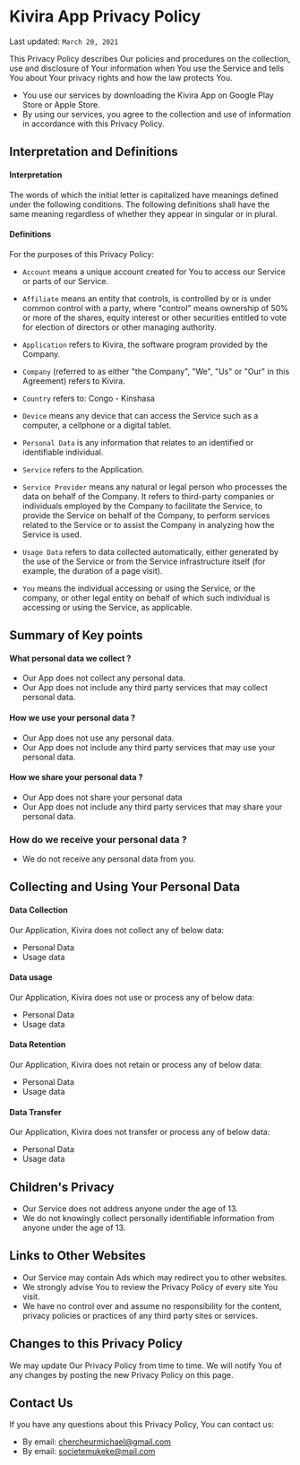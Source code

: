 # Kivira App Privacy Policy
Last updated: `March 20, 2021`

This Privacy Policy describes Our policies and procedures on the collection,
use and disclosure of Your information when You use the Service and tells You about Your privacy rights and how the law protects You.
* You use our services by downloading the Kivira App on Google Play Store or Apple Store.
* By using our services, you agree to the collection and use of information in accordance with this Privacy Policy.

## Interpretation and Definitions
#### Interpretation
The words of which the initial letter is capitalized have meanings defined under the following conditions. The following definitions shall have the same meaning regardless of whether they appear in singular or in plural.

#### Definitions
For the purposes of this Privacy Policy:

* `Account` means a unique account created for You to access our Service or parts of our Service.

* `Affiliate` means an entity that controls, is controlled by or is under common control with a party, where "control" means ownership of 50% or more of the shares, equity interest or other securities entitled to vote for election of directors or other managing authority.

* `Application` refers to Kivira, the software program provided by the Company.

* `Company` (referred to as either "the Company", "We", "Us" or "Our" in this Agreement) refers to Kivira.

* `Country` refers to: Congo - Kinshasa

* `Device` means any device that can access the Service such as a computer, a cellphone or a digital tablet.

* `Personal Data` is any information that relates to an identified or identifiable individual.

* `Service` refers to the Application.

* `Service Provider` means any natural or legal person who processes the data on behalf of the Company. It refers to third-party companies or individuals employed by the Company to facilitate the Service, to provide the Service on behalf of the Company, to perform services related to the Service or to assist the Company in analyzing how the Service is used.

* `Usage Data` refers to data collected automatically, either generated by the use of the Service or from the Service infrastructure itself (for example, the duration of a page visit).

* `You` means the individual accessing or using the Service, or the company, or other legal entity on behalf of which such individual is accessing or using the Service, as applicable.

## Summary of Key points
#### What personal data we collect ?
* Our App does not collect any personal data.
* Our App does not include any third party services that may collect personal data.
#### How we use your personal data ?
* Our App does not use any personal data.
* Our App does not include any third party services that may use your personal data.
#### How we share your personal data ?
* Our App does not share your personal data
* Our App does not include any third party services that may share your personal data.
### How do we receive your personal data ?
* We do not receive any personal data from you.

##  Collecting and Using Your Personal Data
#### Data Collection
Our Application, Kivira does not collect any of below data:
* Personal Data
* Usage data

#### Data usage
Our Application, Kivira does not use or process any of below data:
* Personal Data
* Usage data

#### Data Retention
Our Application, Kivira does not retain or process any of below data:
* Personal Data
* Usage data

#### Data Transfer
Our Application, Kivira does not transfer or process any of below data:
* Personal Data
* Usage data

## Children's Privacy
* Our Service does not address anyone under the age of 13. 
* We do not knowingly collect personally identifiable information from anyone under the age of 13.

## Links to Other Websites
* Our Service may contain Ads which may redirect you to other websites.
* We strongly advise You to review the Privacy Policy of every site You visit.
* We have no control over and assume no responsibility for the content, privacy policies or practices of any third party sites or services.


## Changes to this Privacy Policy
We may update Our Privacy Policy from time to time. We will notify You of any changes by posting the new Privacy Policy on this page.

## Contact Us
If you have any questions about this Privacy Policy, You can contact us:

* By email: chercheurmichael@gmail.com
* By email: societemukeke@mail.com


